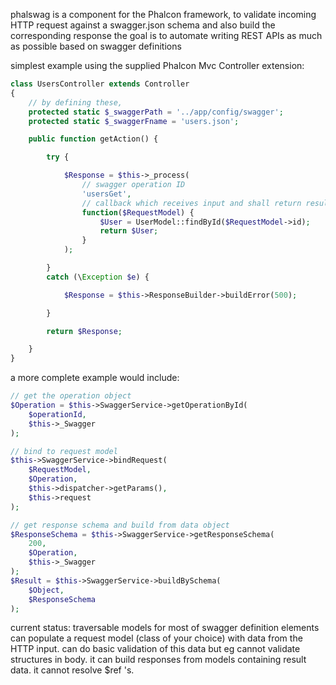 phalswag is a component for the Phalcon framework, to validate incoming HTTP
request against a swagger.json schema and also build the corresponding response
the goal is to automate writing REST APIs as much as possible based on swagger
definitions

simplest example using the supplied Phalcon Mvc Controller extension:
```php
class UsersController extends Controller
{
	// by defining these,
	protected static $_swaggerPath = '../app/config/swagger';
	protected static $_swaggerFname = 'users.json';

	public function getAction() {

		try {

			$Response = $this->_process(
				// swagger operation ID
				'usersGet',
				// callback which receives input and shall return result data
				function($RequestModel) {
					$User = UserModel::findById($RequestModel->id);
					return $User;
				}
			);

		}
		catch (\Exception $e) {

			$Response = $this->ResponseBuilder->buildError(500);

		}

		return $Response;

	}
}
```

a more complete example would include:
```php
// get the operation object
$Operation = $this->SwaggerService->getOperationById(
	$operationId,
	$this->_Swagger
);

// bind to request model
$this->SwaggerService->bindRequest(
	$RequestModel,
	$Operation,
	$this->dispatcher->getParams(),
	$this->request
);

// get response schema and build from data object
$ResponseSchema = $this->SwaggerService->getResponseSchema(
	200,
	$Operation,
	$this->_Swagger
);
$Result = $this->SwaggerService->buildBySchema(
	$Object,
	$ResponseSchema
);
```

current status: traversable models for most of swagger definition elements
can populate a request model (class of your choice) with data from the HTTP
input. can do basic validation of this data but eg cannot validate
structures in body. it can build responses from models containing result data.
it cannot resolve $ref 's.
